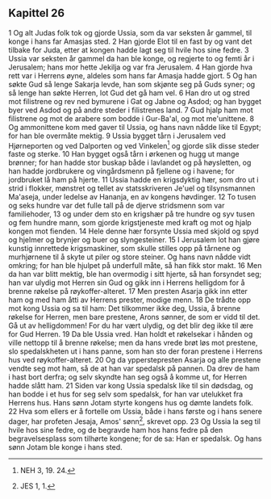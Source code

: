 ## Kapittel 26

1 Og alt Judas folk tok og gjorde Ussia, som da var seksten år gammel, til konge i hans far Amasjas sted.
2 Han gjorde Elot til en fast by og vant det tilbake for Juda, etter at kongen hadde lagt seg til hvile hos sine fedre.
3 Ussia var seksten år gammel da han ble konge, og regjerte to og femti år i Jerusalem; hans mor hette Jekilja og var fra Jerusalem.
4 Han gjorde hva rett var i Herrens øyne, aldeles som hans far Amasja hadde gjort.
5 Og han søkte Gud så lenge Sakarja levde, han som skjønte seg på Guds syner; og så lenge han søkte Herren, lot Gud det gå ham vel.
6 Han dro ut og stred mot filistrene og rev ned bymurene i Gat og Jabne og Asdod; og han bygget byer ved Asdod og på andre steder i filistrenes land.
7 Gud hjalp ham mot filistrene og mot de arabere som bodde i Gur-Ba'al, og mot me'unittene.
8 Og ammonittene kom med gaver til Ussia, og hans navn nådde like til Egypt; for han ble overmåte mektig.
9 Ussia bygget tårn i Jerusalem ved Hjørneporten og ved Dalporten og ved Vinkelen[^1] og gjorde slik disse steder faste og sterke.
10 Han bygget også tårn i ørkenen og hugg ut mange brønner; for han hadde stor buskap både i lavlandet og på høysletten, og han hadde jordbrukere og vingårdsmenn på fjellene og i havene; for jordbruket lå ham på hjerte.
11 Ussia hadde en krigsdyktig hær, som dro ut i strid i flokker, mønstret og tellet av statsskriveren Je'uel og tilsynsmannen Ma'aseja, under ledelse av Hananja, en av kongens høvdinger.
12 To tusen og seks hundre var det fulle tall på de djerve stridsmenn som var familiehoder,
13 og under dem sto en krigshær på tre hundre og syv tusen og fem hundre mann, som gjorde krigstjeneste med kraft og mot og hjalp kongen mot fienden.
14 Hele denne hær forsynte Ussia med skjold og spyd og hjelmer og brynjer og buer og slyngesteiner.
15 I Jerusalem lot han gjøre kunstig innrettede krigsmaskiner, som skulle stilles opp på tårnene og murhjørnene til å skyte ut piler og store steiner. Og hans navn nådde vidt omkring; for han ble hjulpet på underfull måte, så han fikk stor makt.
16 Men da han var blitt mektig, ble han overmodig i sitt hjerte, så han forsyndet seg; han var ulydig mot Herren sin Gud og gikk inn i Herrens helligdom for å brenne røkelse på røykoffer-alteret.
17 Men presten Asarja gikk inn etter ham og med ham åtti av Herrens prester, modige menn.
18 De trådte opp mot kong Ussia og sa til ham: Det tilkommer ikke deg, Ussia, å brenne røkelse for Herren, men bare prestene, Arons sønner, de som er vidd til det. Gå ut av helligdommen! For du har vært ulydig, og det blir deg ikke til ære for Gud Herren.
19 Da ble Ussia vred. Han holdt et røkelsekar i hånden og ville nettopp til å brenne røkelse; men da hans vrede brøt løs mot prestene, slo spedalskheten ut i hans panne, som han sto der foran prestene i Herrens hus ved røykoffer-alteret.
20 Og da ypperstepresten Asarja og alle prestene vendte seg mot ham, så de at han var spedalsk på pannen. Da drev de ham i hast bort derfra; og selv skyndte han seg også å komme ut, for Herren hadde slått ham.
21 Siden var kong Ussia spedalsk like til sin dødsdag, og han bodde i et hus for seg selv som spedalsk, for han var utelukket fra Herrens hus. Hans sønn Jotam styrte kongens hus og dømte landets folk.
22 Hva som ellers er å fortelle om Ussia, både i hans første og i hans senere dager, har profeten Jesaja, Amos' sønn[^2], skrevet opp.
23 Og Ussia la seg til hvile hos sine fedre, og de begravde ham hos hans fedre på den begravelsesplass som tilhørte kongene; for de sa: Han er spedalsk. Og hans sønn Jotam ble konge i hans sted.

[^1]:  NEH 3, 19. 24.
[^2]:  JES 1, 1.

